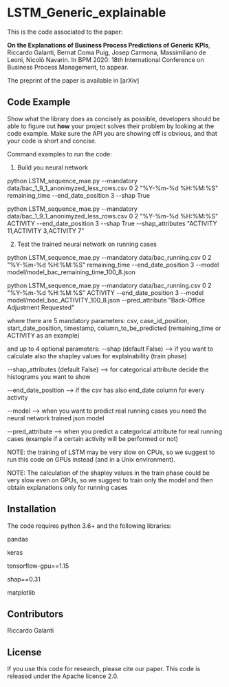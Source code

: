 # LSTM_Generic_explainable

This is the code associated to the paper:

**On the Explanations of Business Process Predictions of Generic KPIs**, Riccardo Galanti, Bernat Coma Puig, Josep Carmona, Massimiliano de Leoni, Nicolò Navarin. In BPM 2020: 18th International Conference on Business Process Management, to appear.

The preprint of the paper is available in [arXiv]

## Code Example

Show what the library does as concisely as possible, developers should be able to figure out **how** your project solves their problem by looking at the code example. Make sure the API you are showing off is obvious, and that your code is short and concise.

Command examples to run the code:
1) Build you neural network

python LSTM_sequence_mae.py --mandatory data/bac_1_9_1_anonimyzed_less_rows.csv 0 2 "%Y-%m-%d %H:%M:%S" remaining_time --end_date_position 3 --shap True

python LSTM_sequence_mae.py --mandatory data/bac_1_9_1_anonimyzed_less_rows.csv 0 2 "%Y-%m-%d %H:%M:%S" ACTIVITY --end_date_position 3 --shap True --shap_attributes "ACTIVITY 11,ACTIVITY 3,ACTIVITY 7"

2) Test the trained neural network on running cases

python LSTM_sequence_mae.py --mandatory data/bac_running.csv 0 2 "%Y-%m-%d %H:%M:%S" remaining_time --end_date_position 3 --model model/model_bac_remaining_time_100_8.json

python LSTM_sequence_mae.py --mandatory data/bac_running.csv 0 2 "%Y-%m-%d %H:%M:%S" ACTIVITY --end_date_position 3 --model model/model_bac_ACTIVITY_100_8.json --pred_attribute "Back-Office Adjustment Requested"

where there are 5 mandatory parameters: csv, case_id_position, start_date_position, timestamp, column_to_be_predicted (remaining_time or ACTIVITY as an example)

and up to 4 optional parameters: 
--shap (default False) --> if you want to calculate also the shapley values for explainability (train phase)

--shap_attributes (default False) --> for categorical attribute decide the histograms you want to show

--end_date_position --> if the csv has also end_date column for every activity

--model --> when you want to predict real running cases you need the neural network trained json model

--pred_attribute --> when you predict a categorical attribute for real running cases (example if a certain activity will be performed or not)


NOTE: the training of LSTM may be very slow on CPUs, so we suggest to run this code on GPUs instead (and in a Unix environment).

NOTE: The calculation of the shapley values in the train phase could be very slow even on GPUs, so we suggest to train only the model and then obtain explanations only for running cases

## Installation
The code requires python 3.6+ and the following libraries:

pandas

keras

tensorflow-gpu==1.15

shap==0.31

matplotlib

## Contributors

Riccardo Galanti

## License

If you use this code for research, please cite our paper.
This code is released under the Apache licence 2.0.